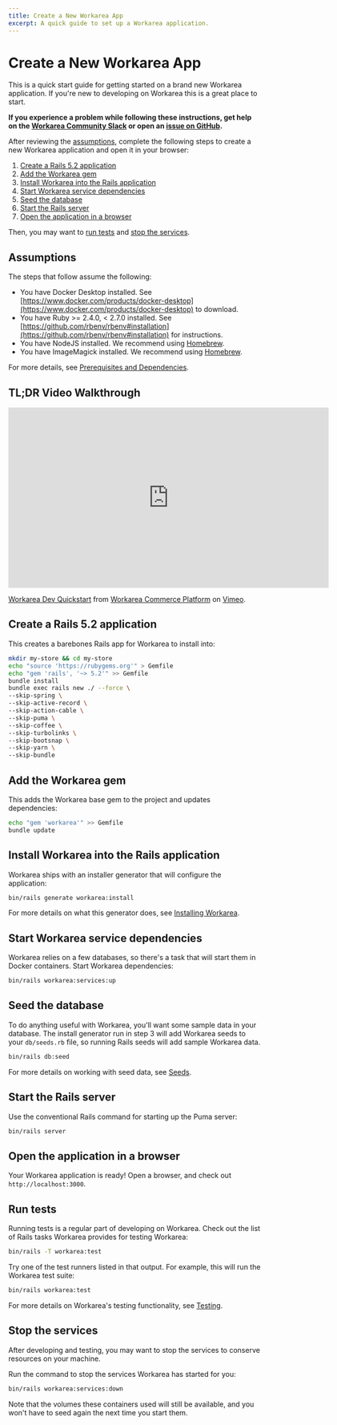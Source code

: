 ```yaml
---
title: Create a New Workarea App
excerpt: A quick guide to set up a Workarea application.
---
```


# Create a New Workarea App

This is a quick start guide for getting started on a brand new Workarea application. If you're new to developing on Workarea this is a great place to start.

__If you experience a problem while following these instructions, get help on the [Workarea Community Slack](https://www.workarea.com/slack) or open an [issue on GitHub](https://github.com/workarea-commerce/workarea/issues).__

After reviewing the [assumptions](#assumptions), complete the following steps to create a new Workarea application and open it in your browser:

1. [Create a Rails 5.2 application](#create-a-rails-5-2-application)
2. [Add the Workarea gem](#add-the-workarea-gem)
3. [Install Workarea into the Rails application](#install-workarea-into-the-rails-application)
4. [Start Workarea service dependencies](#start-workarea-service-dependencies)
5. [Seed the database](#seed-the-database)
6. [Start the Rails server](#start-the-rails-server)
7. [Open the application in a browser](#open-the-application-in-a-browser)

Then, you may want to [run tests](#run-tests) and [stop the services](#stop-the-services).

## Assumptions

The steps that follow assume the following:

* You have Docker Desktop installed. See [https://www.docker.com/products/docker-desktop](https://www.docker.com/products/docker-desktop) to download.
* You have Ruby >= 2.4.0, < 2.7.0 installed. See [https://github.com/rbenv/rbenv#installation](https://github.com/rbenv/rbenv#installation) for instructions.
* You have NodeJS installed. We recommend using [Homebrew](https://brew.sh).
* You have ImageMagick installed. We recommend using [Homebrew](https://brew.sh).

For more details, see [Prerequisites and Dependencies](/articles/prerequisites-and-dependencies.html).

## TL;DR Video Walkthrough

<iframe src="https://player.vimeo.com/video/370085475" width="640" height="360" frameborder="0" allow="autoplay; fullscreen" allowfullscreen></iframe>
<p><a href="https://vimeo.com/370085475">Workarea Dev Quickstart</a> from <a href="https://vimeo.com/workarea">Workarea Commerce Platform</a> on <a href="https://vimeo.com">Vimeo</a>.</p>

## Create a Rails 5.2 application

This creates a barebones Rails app for Workarea to install into:

```bash
mkdir my-store && cd my-store
echo "source 'https://rubygems.org'" > Gemfile
echo "gem 'rails', '~> 5.2'" >> Gemfile
bundle install
bundle exec rails new ./ --force \
--skip-spring \
--skip-active-record \
--skip-action-cable \
--skip-puma \
--skip-coffee \
--skip-turbolinks \
--skip-bootsnap \
--skip-yarn \
--skip-bundle
```

## Add the Workarea gem

This adds the Workarea base gem to the project and updates dependencies:

```bash
echo "gem 'workarea'" >> Gemfile
bundle update
```

## Install Workarea into the Rails application

Workarea ships with an installer generator that will configure the application:

```bash
bin/rails generate workarea:install
```

For more details on what this generator does, see [Installing Workarea](/articles/installing.html).

## Start Workarea service dependencies

Workarea relies on a few databases, so there's a task that will start them in Docker containers.
Start Workarea dependencies:

```bash
bin/rails workarea:services:up
```

## Seed the database

To do anything useful with Workarea, you'll want some sample data in your database.
The install generator run in step 3 will add Workarea seeds to your `db/seeds.rb` file,
so running Rails seeds will add sample Workarea data.

```bash
bin/rails db:seed
```

For more details on working with seed data, see [Seeds](/articles/seeds.html).

## Start the Rails server

Use the conventional Rails command for starting up the Puma server:

```bash
bin/rails server
```

## Open the application in a browser

Your Workarea application is ready! Open a browser, and check out `http://localhost:3000`.

## Run tests

Running tests is a regular part of developing on Workarea. Check out the list of Rails tasks Workarea provides for testing Workarea:

```bash
bin/rails -T workarea:test
```

Try one of the test runners listed in that output. For example, this will run the Workarea test suite:

```bash
bin/rails workarea:test
```

For more details on Workarea's testing functionality, see [Testing](/articles/testing-overview.html).

## Stop the services

After developing and testing, you may want to stop the services to conserve resources on your machine.

Run the command to stop the services Workarea has started for you:

```bash
bin/rails workarea:services:down
```

Note that the volumes these containers used will still be available, and you won't have to seed again the next time you start them.

